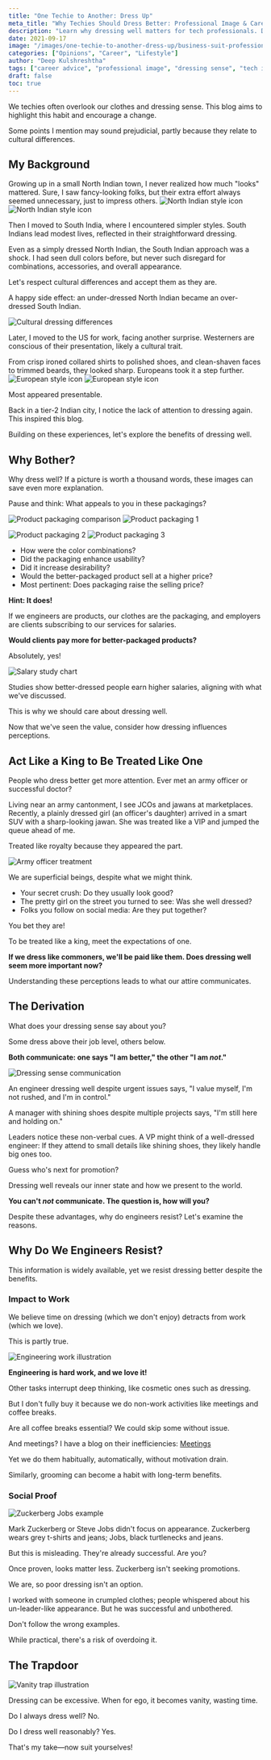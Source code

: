 ```yaml
---
title: "One Techie to Another: Dress Up"
meta_title: "Why Techies Should Dress Better: Professional Image & Career Impact | Career Advice"
description: "Learn why dressing well matters for tech professionals. Discover how proper attire affects salary, perception, and career advancement in the tech industry."
date: 2021-09-17
image: "/images/one-techie-to-another-dress-up/business-suit-professional.jpg"
categories: ["Opinions", "Career", "Lifestyle"]
author: "Deep Kulshreshtha"
tags: ["career advice", "professional image", "dressing sense", "tech industry"]
draft: false
toc: true
---
```


We techies often overlook our clothes and dressing sense. This blog aims to highlight this habit and encourage a change.

Some points I mention may sound prejudicial, partly because they relate to cultural differences.

## My Background

Growing up in a small North Indian town, I never realized how much "looks" mattered. Sure, I saw fancy-looking folks, but their extra effort always seemed unnecessary, just to impress others. ![North Indian style icon](/images/one-techie-to-another-dress-up/north-indian-style-icon.png) ![North Indian style icon](/images/one-techie-to-another-dress-up/north-indian-style-icon-2.png)

Then I moved to South India, where I encountered simpler styles. South Indians lead modest lives, reflected in their straightforward dressing.

Even as a simply dressed North Indian, the South Indian approach was a shock. I had seen dull colors before, but never such disregard for combinations, accessories, and overall appearance.

Let's respect cultural differences and accept them as they are.

A happy side effect: an under-dressed North Indian became an over-dressed South Indian.

![Cultural dressing differences](/images/one-techie-to-another-dress-up/cultural-dressing-differences.jpg)

Later, I moved to the US for work, facing another surprise. Westerners are conscious of their presentation, likely a cultural trait.

From crisp ironed collared shirts to polished shoes, and clean-shaven faces to trimmed beards, they looked sharp. Europeans took it a step further. ![European style icon](/images/one-techie-to-another-dress-up/european-style-icon.png) ![European style icon](/images/one-techie-to-another-dress-up/european-style-icon-2.png)

Most appeared presentable.

Back in a tier-2 Indian city, I notice the lack of attention to dressing again. This inspired this blog.

Building on these experiences, let's explore the benefits of dressing well.

## Why Bother?

Why dress well? If a picture is worth a thousand words, these images can save even more explanation.

Pause and think: What appeals to you in these packagings?

![Product packaging comparison](/images/one-techie-to-another-dress-up/product-packaging-comparison.jpg) ![Product packaging 1](/images/one-techie-to-another-dress-up/product-packaging-1.jpg)

![Product packaging 2](/images/one-techie-to-another-dress-up/product-packaging-2.jpg) ![Product packaging 3](/images/one-techie-to-another-dress-up/product-packaging-3.jpg)

- How were the color combinations?
- Did the packaging enhance usability?
- Did it increase desirability?
- Would the better-packaged product sell at a higher price?
- Most pertinent: Does packaging raise the selling price?

**Hint: It does!**

If we engineers are products, our clothes are the packaging, and employers are clients subscribing to our services for salaries.

**Would clients pay more for better-packaged products?**

Absolutely, yes!

![Salary study chart](/images/one-techie-to-another-dress-up/salary-study-chart.jpg)

Studies show better-dressed people earn higher salaries, aligning with what we've discussed.

This is why we should care about dressing well.

Now that we've seen the value, consider how dressing influences perceptions.

## Act Like a King to Be Treated Like One

People who dress better get more attention. Ever met an army officer or successful doctor?

Living near an army cantonment, I see JCOs and jawans at marketplaces. Recently, a plainly dressed girl (an officer's daughter) arrived in a smart SUV with a sharp-looking jawan. She was treated like a VIP and jumped the queue ahead of me.

Treated like royalty because they appeared the part.

![Army officer treatment](/images/one-techie-to-another-dress-up/army-officer-treatment.jpg)

We are superficial beings, despite what we might think.

- Your secret crush: Do they usually look good?
- The pretty girl on the street you turned to see: Was she well dressed?
- Folks you follow on social media: Are they put together?

You bet they are!

To be treated like a king, meet the expectations of one.

**If we dress like commoners, we'll be paid like them. Does dressing well seem more important now?**

Understanding these perceptions leads to what our attire communicates.

## The Derivation

What does your dressing sense say about you?

Some dress above their job level, others below.

**Both communicate: one says "I am better," the other "I am *not*."**

![Dressing sense communication](/images/one-techie-to-another-dress-up/dressing-sense-communication.jpg)

An engineer dressing well despite urgent issues says, "I value myself, I'm not rushed, and I'm in control."

A manager with shining shoes despite multiple projects says, "I'm still here and holding on."

Leaders notice these non-verbal cues. A VP might think of a well-dressed engineer: If they attend to small details like shining shoes, they likely handle big ones too.

Guess who's next for promotion?

Dressing well reveals our inner state and how we present to the world.

**You can't *not* communicate. The question is, how will you?**

Despite these advantages, why do engineers resist? Let's examine the reasons.

## Why Do We Engineers Resist?

This information is widely available, yet we resist dressing better despite the benefits.

### Impact to Work

We believe time on dressing (which we don't enjoy) detracts from work (which we love).

This is partly true.

![Engineering work illustration](/images/one-techie-to-another-dress-up/engineering-work-illustration.jpg)

**Engineering is hard work, and we love it!**

Other tasks interrupt deep thinking, like cosmetic ones such as dressing.

But I don't fully buy it because we do non-work activities like meetings and coffee breaks.

Are all coffee breaks essential? We could skip some without issue.

And meetings? I have a blog on their inefficiencies: [Meetings](https://techwiddeep.com/meetings-the-clusterfuck-of-it-industry/)

Yet we do them habitually, automatically, without motivation drain.

Similarly, grooming can become a habit with long-term benefits.

### Social Proof

![Zuckerberg Jobs example](/images/one-techie-to-another-dress-up/zuckerberg-jobs-example.jpg)

Mark Zuckerberg or Steve Jobs didn't focus on appearance. Zuckerberg wears grey t-shirts and jeans; Jobs, black turtlenecks and jeans.

But this is misleading. They're already successful. Are you?

Once proven, looks matter less. Zuckerberg isn't seeking promotions.

We are, so poor dressing isn't an option.

I worked with someone in crumpled clothes; people whispered about his un-leader-like appearance. But he was successful and unbothered.

Don't follow the wrong examples.

While practical, there's a risk of overdoing it.

## The Trapdoor

![Vanity trap illustration](/images/one-techie-to-another-dress-up/vanity-trap-illustration.jpg)

Dressing can be excessive. When for ego, it becomes vanity, wasting time.

Do I always dress well? No.

Do I dress well reasonably? Yes.

That's my take—now suit yourselves!
